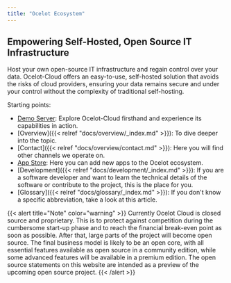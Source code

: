 ```yaml
---
title: "Ocelot Ecosystem"
---
```


## Empowering Self-Hosted, Open Source IT Infrastructure

Host your own open-source IT infrastructure and regain control over your data. Ocelot-Cloud offers an easy-to-use, self-hosted solution that avoids the risks of cloud providers, ensuring your data remains secure and under your control without the complexity of traditional self-hosting.

Starting points:
* <a href="https://demo.ocelot-cloud.org/" target="_blank" rel="noopener noreferrer">Demo Server</a>: Explore Ocelot-Cloud firsthand and experience its capabilities in action. 
* [Overview]({{< relref "docs/overview/_index.md" >}}): To dive deeper into the topic. 
* [Contact]({{< relref "docs/overview/contact.md" >}}): Here you will find other channels we operate on. 
* <a href="https://store.ocelot-cloud.org" target="_blank" rel="noopener noreferrer">App Store</a>: Here you can add new apps to the Ocelot ecosystem. 
* [Development]({{< relref "docs/development/_index.md" >}}): If you are a software developer and want to learn the technical details of the software or contribute to the project, this is the place for you.
* [Glossary]({{< relref "docs/glossary/_index.md" >}}): If you don't know a specific abbreviation, take a look at this article.

{{< alert title="Note" color="warning" >}}
Currently Ocelot Cloud is closed source and proprietary. This is to protect against competition during the cumbersome start-up phase and to reach the financial break-even point as soon as possible. After that, large parts of the project will become open source. The final business model is likely to be an open core, with all essential features available as open source in a community edition, while some advanced features will be available in a premium edition. The open source statements on this website are intended as a preview of the upcoming open source project.
{{< /alert >}}